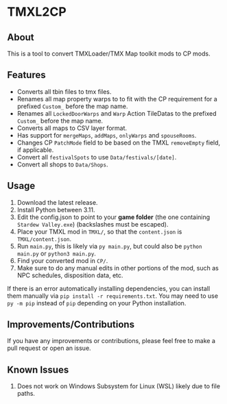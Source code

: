 # TMXL2CP

## About

This is a tool to convert TMXLoader/TMX Map toolkit mods to CP mods.

## Features

* Converts all tbin files to tmx files.
* Renames all map property warps to to fit with the CP requirement for a prefixed `Custom_` before the map name.
* Renames all `LockedDoorWarps` and `Warp` Action TileDatas to the prefixed `Custom_` before the map name.
* Converts all maps to CSV layer format.
* Has support for `mergeMaps`, `addMaps`, `onlyWarps` and `spouseRooms`.
* Changes CP `PatchMode` field to be based on the TMXL `removeEmpty` field, if applicable.
* Convert all `festivalSpots` to use `Data/festivals/[date]`.
* Convert all shops to `Data/Shops`.

## Usage

1. Download the latest release.
2. Install Python between 3.11.
3. Edit the config.json to point to your **game folder** (the one containing `Stardew Valley.exe`) (backslashes must be escaped).
4. Place your TMXL mod in `TMXL/`, so that the `content.json` is `TMXL/content.json`.
5. Run `main.py`, this is likely via `py main.py`, but could also be `python main.py` or `python3 main.py`.
6. Find your converted mod in `CP/`.
7. Make sure to do any manual edits in other portions of the mod, such as NPC schedules, disposition data, etc.

If there is an error automatically installing dependencies, you can install them manually via `pip install -r requirements.txt`. You may need to use `py -m pip` instead of `pip` depending on your Python installation.

## Improvements/Contributions

If you have any improvements or contributions, please feel free to make a pull request or open an issue.

## Known Issues

1. Does not work on Windows Subsystem for Linux (WSL) likely due to file paths.
